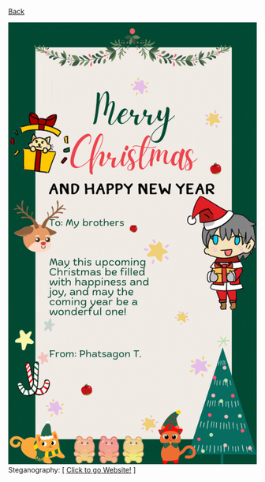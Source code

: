 [ Back ](phatsagon.github.io/README)

![eCard Christmas](img/e-card.png)
Steganography: [ [Click to go Website!](https://stylesuxx.github.io/steganography/) ]
